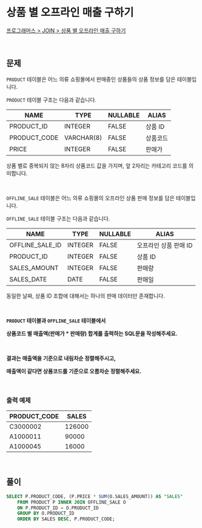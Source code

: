 # 상품 별 오프라인 매출 구하기

[프로그래머스 > JOIN > 상품 별 오프라인 매출 구하기](https://school.programmers.co.kr/learn/courses/30/lessons/131533)

<br/>

## 문제

`PRODUCT` 테이블은 어느 의류 쇼핑몰에서 판매중인 상품들의 상품 정보를 담은 테이블입니다.

`PRODUCT` 테이블 구조는 다음과 같습니다.

| NAME         | TYPE       | NULLABLE | ALIAS   |
| ------------ | ---------- | -------- | ------- |
| PRODUCT_ID   | INTEGER    | FALSE    | 상품 ID |
| PRODUCT_CODE | VARCHAR(8) | FALSE    | 상품코드 |
| PRICE        | INTEGER    | FALSE    | 판매가  |

상품 별로 중복되지 않는 8자리 상품코드 값을 가지며, 앞 2자리는 카테고리 코드를 의미합니다.

<br/>

`OFFLINE_SALE` 테이블은 어느 의류 쇼핑몰의 오프라인 상품 판매 정보를 담은 테이블입니다.

`OFFLINE_SALE` 테이블 구조는 다음과 같습니다.

| NAME            | TYPE    | NULLABLE | ALIAS                |
| --------------- | ------- | -------- | -------------------- |
| OFFLINE_SALE_ID | INTEGER | FALSE    | 오프라인 상품 판매 ID |
| PRODUCT_ID      | INTEGER | FALSE    | 상품 ID              |
| SALES_AMOUNT    | INTEGER | FALSE    | 판매량               |
| SALES_DATE      | DATE    | FALSE    | 판매일               |

동일한 날짜, 상품 ID 조합에 대해서는 하나의 판매 데이터만 존재합니다.

<br/>

**`PRODUCT` 테이블과 `OFFLINE_SALE` 테이블에서**

**상품코드 별 매출액(판매가 * 판매량) 합계를 출력하는 SQL문을 작성해주세요.**

<br/>

**결과는 매출액을 기준으로 내림차순 정렬해주시고,**

**매출액이 같다면 상품코드를 기준으로 오름차순 정렬해주세요.**

<br/>

### 출력 예제

| PRODUCT_CODE | SALES  |
| ------------ | ------ |
| C3000002     | 126000 |
| A1000011     | 90000  |
| A1000045     | 16000  |

<br/>

## 풀이

```SQL
SELECT P.PRODUCT_CODE, (P.PRICE * SUM(O.SALES_AMOUNT)) AS "SALES"
    FROM PRODUCT P INNER JOIN OFFLINE_SALE O
    ON P.PRODUCT_ID = O.PRODUCT_ID
    GROUP BY O.PRODUCT_ID
    ORDER BY SALES DESC, P.PRODUCT_CODE;
```
